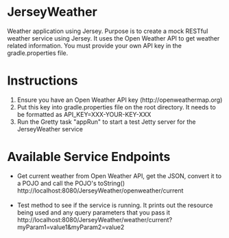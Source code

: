# JerseyWeather
Weather application using Jersey. Purpose is to create a mock RESTful weather service using Jersey.
It uses the Open Weather API to get weather related information. You must provide your own API
key in the gradle.properties file.

# Instructions
<ol>
<li>Ensure you have an Open Weather API key (http://openweathermap.org)</li>
<li>Put this key into gradle.properties file on the root directory. It needs to be formatted as API_KEY=XXX-YOUR-KEY-XXX</li>
<li>Run the Gretty task "appRun" to start a test Jetty server for the JerseyWeather service</li>
</ol>

# Available Service Endpoints
<ul>
<li>   
Get current weather from Open Weather API, get the JSON, convert it to a POJO and call the POJO's toString()<br>
http://localhost:8080/JerseyWeather/openweather/current
</li> 
<br>
<li>
Test method to see if the service is running. It prints out the resource being used and any query parameters that you pass it<br>   
http://localhost:8080/JerseyWeather/weather/current?myParam1=value1&myParam2=value2
</li>
</ul>
